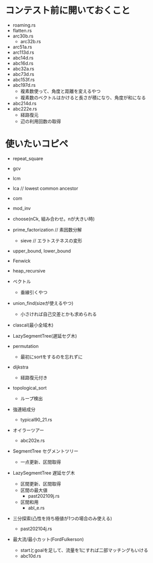 # コンテスト前に開いておくこと
- roaming.rs
- flatten.rs
- arc30b.rs
  - arc32b.rs
- arc51a.rs
- arc113d.rs
- abc14d.rs
- abc16d.rs
- abc32a.rs
- abc73d.rs
- abc153f.rs
- abc197d.rs
  - 複素数使って、角度と距離を変えるやつ
  - 複素数のベクトルはかけると長さが積になり、角度が和になる
- abc214d.rs
- abc222e.rs
  - 経路復元
  - 辺の利用回数の取得

# 使いたいコピペ
- repeat_square
- gcv
- lcm
- lca // lowest common ancestor
- com
- mod_inv
- choose(nCk, 組み合わせ。nが大きい時)
- prime_factorization // 素因数分解
  - sieve // エラトステネスの変形
- upper_bound, lower_bound
- Fenwick
- heap_recursive
- ベクトル
  - 垂線引くやつ
- union_find(sizeが使えるやつ)
  - 小さければ自己交差とかも求められる
- clascal(最小全域木)
- LazySegmentTree(遅延セグ木)
- permutation
  - 最初にsortをするのを忘れずに
- dijkstra
  - 経路復元付き
- topological_sort
  - ループ検出

- 強連結成分
  - typical90_21.rs
- オイラーツアー
  - abc202e.rs
- SegmentTree セグメントツリー
  - 一点更新、区間取得
- LazySegmentTree 遅延セグ木
  - 区間更新、区間取得
  - 区間の最大値
    - past202109j.rs
  - 区間和用
    - abl_e.rs
- 三分探索(凸性を持ち極値が1つの場合のみ使える)
  - past202104j.rs
- 最大流/最小カット(FordFulkerson)
  - startとgoalを足して、流量を1にすれば二部マッチングもいける
  - abc10d.rs